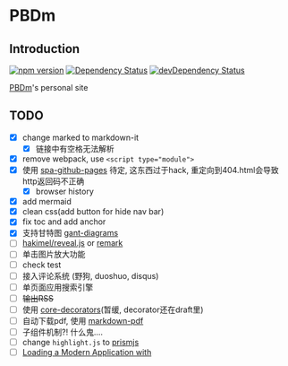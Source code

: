 # PBDm

## Introduction

[![npm version](https://badge.fury.io/js/pbdm.cc.svg)](https://www.npmjs.com/package/pbdm.cc)
[![Dependency Status](https://img.shields.io/david/pbdm/pbdm.github.com.svg?style=flat-square)](https://david-dm.org/pbdm/pbdm.github.com)
[![devDependency Status](https://img.shields.io/david/dev/pbdm/pbdm.github.com.svg?style=flat-square)](https://david-dm.org/pbdm/pbdm.github.com#info=devDependencies)

[PBDm](http://pbdm.cc)'s personal site

## TODO

- [X] change marked to markdown-it
  - [X] 链接中有空格无法解析
- [X] remove webpack, use `<script type="module">`
- [X] 使用 [spa-github-pages](https://github.com/rafrex/spa-github-pages) 待定, 这东西过于hack, 重定向到404.html会导致http返回码不正确
  - [X] browser history
- [X] add mermaid
- [X] clean css(add button for hide nav bar)
- [X] fix toc and add anchor
- [X] 支持甘特图 [gant-diagrams](https://knsv.github.io/mermaid/#gant-diagrams)
- [ ] [hakimel/reveal.js](https://github.com/hakimel/reveal.js/) or [remark](https://github.com/gnab/remark)
- [ ] 单击图片放大功能
- [ ] check test
- [ ] 接入评论系统 (野狗, duoshuo, disqus)
- [ ] 单页面应用搜索引擎
- [ ] ~~输出RSS~~
- [ ] 使用 [core-decorators](https://github.com/jayphelps/core-decorators.js)(暂缓, decorator还在draft里)
- [ ] 自动下载pdf, 使用 [markdown-pdf](https://www.npmjs.com/package/markdown-pdf)
- [ ] 子组件机制?! 什么鬼....
- [ ] change `highlight.js` to [prismjs](http://prismjs.com/)
- [ ] [Loading a Modern Application with <script type=module>](https://matthewphillips.info/posts/loading-app-with-script-module)
- [ ] replace trigger to setter and getter like vue(maybe)
- [ ] .travis.yml(like hexo)

### pbdm.cc with playground

- [ ] add playground browser(begin from bfc)
- [ ] add other playground

### server side version(branch develop)

- [ ] webhook from github
- [ ] [nginx配置优化](http://imququ.com/post/my-nginx-conf-for-wpo.html)
- [ ] websocket, 参考 [barretlee](https://github.com/barretlee/blogChat/blob/master/index.js)
- [ ] https/http2
